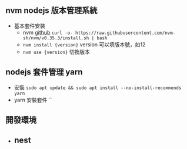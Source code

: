 ## nvm nodejs 版本管理系統 ##
- 基本套件安裝
  - nvm [github](https://github.com/nvm-sh/nvm)
    `curl -o- https://raw.githubusercontent.com/nvm-sh/nvm/v0.35.3/install.sh | bash`
  - `nvm install {version}` version 可以填版本號，如12
  - `nvm use {version}` 切換版本


## nodejs 套件管理 yarn ##
  - 安裝
    `sudo apt update && sudo apt install --no-install-recommends yarn`
  - yarn 安裝套件
    ``

## 開發環境 ##
- nest
  -
